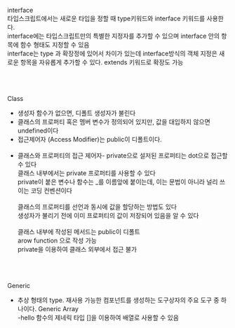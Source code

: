 interface <br>
타입스크립트에서는 새로운 타입을 정할 때 type키워드와 interface 키워드를 사용한다.<br>
interface에는 타입스크립트만의 특별한 지정자를 추가할 수 있으며 interface 안의 항목에 함수 형태도 지정할 수 있음<br>
interface는 type 과 확장정에 있어서 차이가 있는데 interface방식의 객체 지정은 새로운 항목을 자유롭게 추가할 수 있다.
extends 키워드로 확장도 가능

<br><br><Br>
Class <br>
- 생성자 함수가 없으면, 디폴트 생성자가 불린다
- 클래스의 프로퍼티 혹은 멤버 변수가 정의되어 있지만, 값을 대입하지 않으면 undefined이다
- 접근제어자 (Access Modifier)는 public이 디폴트이다.
<br><br>
- 클래스와 프로퍼티의 접근 제어자-
private으로 설저된 프로퍼티는 dot으로 접근할 수 있다 <br>
클래스 내부에서는 private 프로퍼티를 사용할 수 있다<br>
private이 붙은 변수나 함수는 _를 이름앞에 붙이는데, 이는 문법이 아니라 널리 쓰이는 코딩 컨벤션이다
<br><br>
클래스의 프로퍼티를 선언과 동시에 값을 할당하는 방법도 있다<br>
생성자가 불리기 전에 이미 프로퍼티의 값이 저장되어 있음을 알 수 있다
<br><br>
클래스 내부에 작성된 메서드는 public이 디폴트<br>
arow function 으로 작성 가능<br>
private을 이용하여 클래스 외부에서 접근 불가<br>

<br><br><br>
Generic
- 추상 형태의 type. 재사용 가능한 컴포넌트를 생성하는 도구상자의 주요 도구 중 하나이다. 
Generic Array<Br>
-hello 함수의 제네릭 타입 []을 이용하여 배열로 사용할 수 있음
